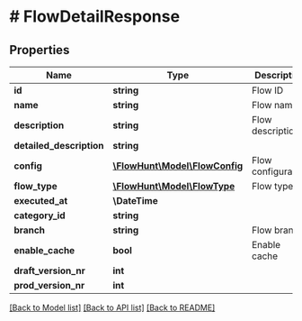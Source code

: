 # # FlowDetailResponse

## Properties

Name | Type | Description | Notes
------------ | ------------- | ------------- | -------------
**id** | **string** | Flow ID |
**name** | **string** | Flow name |
**description** | **string** | Flow description |
**detailed_description** | **string** |  | [optional]
**config** | [**\FlowHunt\Model\FlowConfig**](FlowConfig.md) | Flow configuration |
**flow_type** | [**\FlowHunt\Model\FlowType**](FlowType.md) | Flow type |
**executed_at** | **\DateTime** |  | [optional]
**category_id** | **string** |  | [optional]
**branch** | **string** | Flow branch |
**enable_cache** | **bool** | Enable cache |
**draft_version_nr** | **int** |  | [optional]
**prod_version_nr** | **int** |  | [optional]

[[Back to Model list]](../../README.md#models) [[Back to API list]](../../README.md#endpoints) [[Back to README]](../../README.md)
